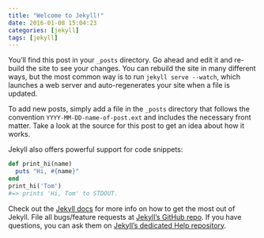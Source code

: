 ```yaml
---
title: "Welcome to Jekyll!"
date: 2016-01-08 15:04:23
categories: [jekyll]
tags: [jekyll]
---
```


You’ll find this post in your `_posts` directory. Go ahead and edit it and
re-build the site to see your changes. You can rebuild the site in many
different ways, but the most common way is to run `jekyll serve --watch`, which
launches a web server and auto-regenerates your site when a file is updated.

To add new posts, simply add a file in the `_posts` directory that follows the
convention `YYYY-MM-DD-name-of-post.ext` and includes the necessary front
matter. Take a look at the source for this post to get an idea about how it
works.

Jekyll also offers powerful support for code snippets:

```ruby
def print_hi(name)
  puts "Hi, #{name}"
end
print_hi('Tom')
#=> prints 'Hi, Tom' to STDOUT.
```

Check out the [Jekyll docs][jekyll] for more info on how to get the most out of
Jekyll. File all bugs/feature requests at [Jekyll’s GitHub repo][jekyll-gh]. If
you have questions, you can ask them on [Jekyll’s dedicated Help
repository][jekyll-help].

[jekyll]: https://jekyllrb.com
[jekyll-gh]: https://github.com/jekyll/jekyll
[jekyll-help]: https://github.com/jekyll/jekyll-help
